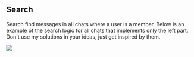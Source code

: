 ## Search

Search find messages in all chats where a user is a member. Below is an example of the search logic for all chats that implements only the left part. Don't use my solutions in your ideas, just get inspired by them.

![](https://github.com/pavlokobyliatskyi/demo-chat/assets/81513409/419c5a64-352d-48ce-b806-67214f993857)
